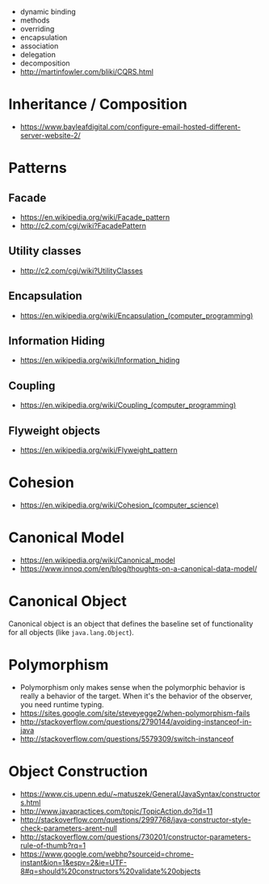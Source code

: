 - dynamic binding
- methods
- overriding
- encapsulation
- association
- delegation
- decomposition
- http://martinfowler.com/bliki/CQRS.html

# Inheritance / Composition
- https://www.bayleafdigital.com/configure-email-hosted-different-server-website-2/

# Patterns
## Facade
- https://en.wikipedia.org/wiki/Facade_pattern
- http://c2.com/cgi/wiki?FacadePattern

## Utility classes
- http://c2.com/cgi/wiki?UtilityClasses

## Encapsulation
- https://en.wikipedia.org/wiki/Encapsulation_(computer_programming)

## Information Hiding
- https://en.wikipedia.org/wiki/Information_hiding

## Coupling
- https://en.wikipedia.org/wiki/Coupling_(computer_programming)

## Flyweight objects
- https://en.wikipedia.org/wiki/Flyweight_pattern

# Cohesion
- https://en.wikipedia.org/wiki/Cohesion_(computer_science)

# Canonical Model
- https://en.wikipedia.org/wiki/Canonical_model
- https://www.innoq.com/en/blog/thoughts-on-a-canonical-data-model/

# Canonical Object
Canonical object is an object that defines the baseline set of functionality for all objects (like `java.lang.Object`).

# Polymorphism
- Polymorphism only makes sense when the polymorphic behavior is really a behavior of the target. When it's the behavior of the observer, you need runtime typing.
- https://sites.google.com/site/steveyegge2/when-polymorphism-fails
- http://stackoverflow.com/questions/2790144/avoiding-instanceof-in-java
- http://stackoverflow.com/questions/5579309/switch-instanceof

# Object Construction
- https://www.cis.upenn.edu/~matuszek/General/JavaSyntax/constructors.html
- http://www.javapractices.com/topic/TopicAction.do?Id=11
- http://stackoverflow.com/questions/2997768/java-constructor-style-check-parameters-arent-null
- http://stackoverflow.com/questions/730201/constructor-parameters-rule-of-thumb?rq=1
- https://www.google.com/webhp?sourceid=chrome-instant&ion=1&espv=2&ie=UTF-8#q=should%20constructors%20validate%20objects
